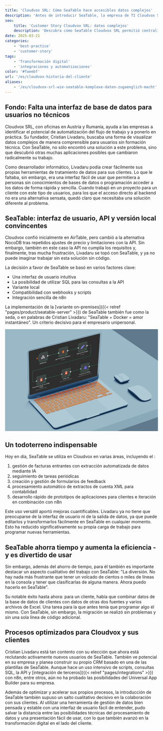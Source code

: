 ```yaml
---
title: 'Cloudvox SRL: Cómo SeaTable hace accesibles datos complejos'
description: 'Antes de introducir SeaTable, la empresa de TI Cloudvox SRL utilizaba Excel y otros sistemas. Se dio cuenta de que le faltaba un punto central para la recopilación de datos, un lugar donde los datos no sólo pudieran almacenarse, sino también ponerse a disposición de otros y, al mismo tiempo, servir como backend para sus propias herramientas.'
seo:
    title: 'Customer Story Cloudvox SRL: datos complejos'
    description: 'Descubra cómo SeaTable Cloudvox SRL permitió centralizar el almacenamiento de datos y acelerar el trabajo en colaboración.'
date: 2025-03-21
categories:
    - 'best-practice'
    - 'customer-story'
tags:
    - 'Transformación digital'
    - 'integraciones y automatizaciones'
color: '#faeebf'
url: '/es/cloudvox-historia-del-cliente'
aliases:
    - '/es/cloudvox-srl-wie-seatable-komplexe-daten-zugaenglich-macht'
---
```


## Fondo: Falta una interfaz de base de datos para usuarios no técnicos

Cloudvox SRL, con oficinas en Austria y Rumanía, ayuda a las empresas a identificar el potencial de automatización del flujo de trabajo y a ponerlo en práctica. Su fundador, Cristian Livadaru, buscaba una forma de visualizar datos complejos de manera comprensible para usuarios sin formación técnica. Con SeaTable, no sólo encontró una solución a este problema, sino que descubrió otras muchas aplicaciones posibles que cambiaron radicalmente su trabajo.

Como desarrollador informático, Livadaru podía crear fácilmente sus propias herramientas de tratamiento de datos para sus clientes. Lo que le faltaba, sin embargo, era una interfaz fácil de usar que permitiera a personas sin conocimientos de bases de datos o programación acceder a los datos de forma rápida y sencilla. Cuando trabajó en un proyecto para un cliente con este tipo de usuarios, para los que el acceso directo al backend no era una alternativa sensata, quedó claro que necesitaba una solución diferente al problema.

## SeaTable: interfaz de usuario, API y versión local convincentes

Cloudvox confió inicialmente en AirTable, pero cambió a la alternativa NocoDB tras repetidos ajustes de precio y limitaciones con la API. Sin embargo, también en este caso la API no cumplía los requisitos y, finalmente, tras mucha frustración, Livadaru se topó con SeaTable, y ya no puede imaginar trabajar sin esta solución sin código.

La decisión a favor de SeaTable se basó en varios factores clave:

- Una interfaz de usuario intuitiva
- La posibilidad de utilizar SQL para las consultas a la API
- Variante local
- Compatibilidad con webhooks y scripts
- Integración sencilla de n8n

La implementación de la [variante on-premises]({{< relref "pages/product/seatable-server" >}}) de SeaTable también fue como la seda, o en palabras de Cristian Livadaru: "SeaTable + Docker = amor instantáneo". Un criterio decisivo para el empresario unipersonal.

![Taplet con gráficos](Cloudvox_n8n-Integration.jpg)

## Un todoterreno indispensable

Hoy en día, SeaTable se utiliza en Cloudvox en varias áreas, incluyendo el :

1. gestión de facturas entrantes con extracción automatizada de datos mediante IA
1. seguimiento de tareas periódicas
1. creación y gestión de formularios de feedback
1. procesamiento automático de extractos de cuenta XML para contabilidad
1. desarrollo rápido de prototipos de aplicaciones para clientes e iteración en combinación con n8n

Este uso versátil aportó mejoras cuantificables. Livadaru ya no tiene que preocuparse de la interfaz de usuario ni de la salida de datos, ya que puede editarlos y transformarlos fácilmente en SeaTable en cualquier momento. Esto ha reducido significativamente su propia carga de trabajo para programar nuevas herramientas.

## SeaTable ahorra tiempo y aumenta la eficiencia - y es divertido de usar

Sin embargo, además del ahorro de tiempo, para él también es importante destacar un aspecto cualitativo del trabajo con SeaTable: "La diversión. No hay nada más frustrante que tener un volcado de cientos o miles de líneas en la consola y tener que clasificarlas de alguna manera. Ahora puedo hacerlo en SeaTable".

Su notable éxito hasta ahora: para un cliente, había que combinar datos de la base de datos de clientes con datos de otras dos fuentes y varios archivos de Excel. Una tarea para la que antes tenía que programar algo él mismo. Con SeaTable, sin embargo, la migración se realizó sin problemas y sin una sola línea de código adicional.

## Procesos optimizados para Cloudvox y sus clientes

Cristian Livadaru está tan contento con su elección que ahora está reclutando activamente nuevos usuarios de SeaTable. También ve potencial en su empresa y planea construir su propio CRM basado en una de las plantillas de SeaTable. Aunque hace un uso intensivo de scripts, consultas SQL, la API y [integración de terceros]({{< relref "pages/integrations" >}}) con n8n, entre otros, aún no ha probado las posibilidades del Universal App Builder para su empresa.

Además de optimizar y acelerar sus propios procesos, la introducción de SeaTable también supuso un salto cualitativo decisivo en la colaboración con sus clientes. Al utilizar una herramienta de gestión de datos bien pensada y estable con una interfaz de usuario fácil de entender, pudo salvar la distancia entre las posibilidades técnicas del procesamiento de datos y una presentación fácil de usar, con lo que también avanzó en la transformación digital en el lado del cliente.
